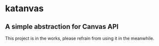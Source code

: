 # katanvas
## A simple abstraction for Canvas API
This project is in the works, please refrain from using it in the meanwhile.
